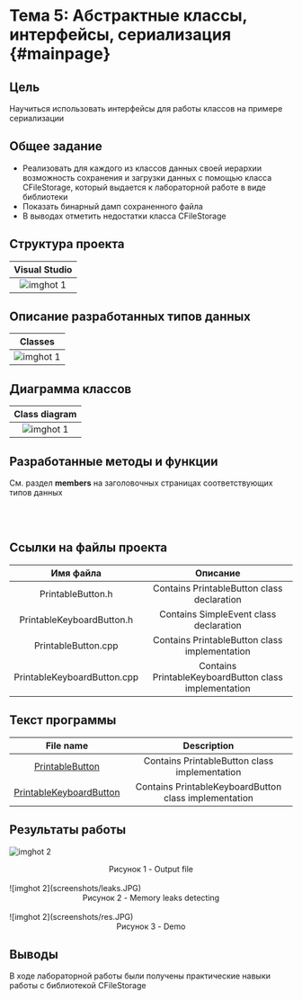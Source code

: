 # Тема 5: Абстрактные классы, интерфейсы, сериализация {#mainpage}

## Цель
Научиться использовать интерфейсы для работы классов на примере сериализации

## Общее задание
- Реализовать для каждого из классов данных своей иерархии возможность сохранения и загрузки данных с помощью класса CFileStorage, который выдается к лабораторной работе в виде библиотеки
- Показать бинарный дамп сохраненного файла
- В выводах отметить недостатки класса CFileStorage

## Структура проекта
| Visual Studio |
| :-: |
|![imghot 1](screenshots/struct.JPG) |


## Описание разработанных типов данных
| Classes |
| :-: |
| ![imghot 1](screenshots/clist.jpg) |


## Диаграмма классов
| Class diagram |
| :-: |
|  ![imghot 1](screenshots/dia.jpg) |


## Разработанные методы и функции
См. раздел <b>members</b> на заголовочных страницах соответствующих типов данных

<br><br>
## Ссылки на файлы проекта
| Имя файла | Описание|
| :-: | :-: |
| PrintableButton.h | Contains PrintableButton class declaration |
| PrintableKeyboardButton.h | Contains SimpleEvent class declaration |
| PrintableButton.cpp | Contains PrintableButton class implementation |
| PrintableKeyboardButton.cpp | Contains PrintableKeyboardButton class implementation |


## Текст программы
| File name | Description |
| :-: | :-: |
| <a href="_printable_button_8h_source.html">PrintableButton</a> | Contains PrintableButton class implementation |
| <a href="_printable_keyboard_button_8h_source.html">PrintableKeyboardButton</a> | Contains PrintableKeyboardButton class implementation |

## Результаты работы
![imghot 2](screenshots/file.JPG)
<div align="center">Рисунок 1 - Output file</b></div><br>
![imghot 2](screenshots/leaks.JPG)
<div align="center">Рисунок 2 - Memory leaks detecting</b></div><br>
![imghot 2](screenshots/res.JPG)
<div align="center">Рисунок 3 - Demo</b></div>

## Выводы
В ходе лабораторной работы были получены практические навыки работы с библиотекой CFileStorage